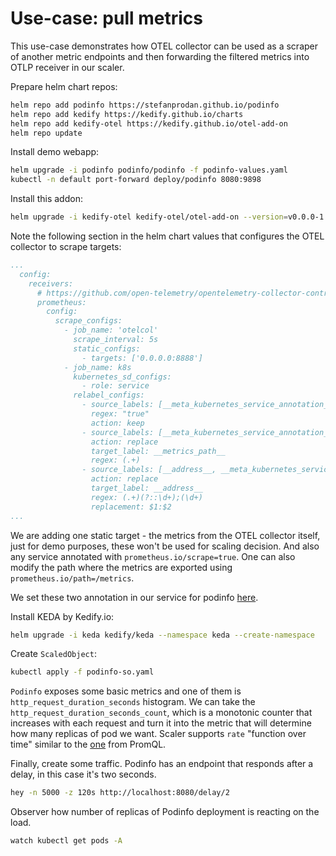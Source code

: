 # Use-case: pull metrics

This use-case demonstrates how OTEL collector can be used as a scraper of another metric endpoints and
then forwarding the filtered metrics into OTLP receiver in our scaler.

Prepare helm chart repos:

```bash
helm repo add podinfo https://stefanprodan.github.io/podinfo
helm repo add kedify https://kedify.github.io/charts
helm repo add kedify-otel https://kedify.github.io/otel-add-on
helm repo update
```

Install demo webapp:

```bash
helm upgrade -i podinfo podinfo/podinfo -f podinfo-values.yaml
kubectl -n default port-forward deploy/podinfo 8080:9898
```

Install this addon:
```bash
helm upgrade -i kedify-otel kedify-otel/otel-add-on --version=v0.0.0-1 -f collector-pull-values.yaml
```

Note the following section in the helm chart values that configures the OTEL collector to scrape targets:

```yaml
...
  config:
    receivers:
      # https://github.com/open-telemetry/opentelemetry-collector-contrib/blob/main/receiver/prometheusreceiver/README.md
      prometheus:
        config:
          scrape_configs:
            - job_name: 'otelcol'
              scrape_interval: 5s
              static_configs:
                - targets: ['0.0.0.0:8888']
            - job_name: k8s
              kubernetes_sd_configs:
                - role: service
              relabel_configs:
                - source_labels: [__meta_kubernetes_service_annotation_prometheus_io_scrape]
                  regex: "true"
                  action: keep
                - source_labels: [__meta_kubernetes_service_annotation_prometheus_io_path]
                  action: replace
                  target_label: __metrics_path__
                  regex: (.+)
                - source_labels: [__address__, __meta_kubernetes_service_annotation_prometheus_io_port]
                  action: replace
                  target_label: __address__
                  regex: (.+)(?::\d+);(\d+)
                  replacement: $1:$2
...
```
We are adding one static target - the metrics from the OTEL collector itself, just for demo purposes, these
won't be used for scaling decision. And also any service annotated with `prometheus.io/scrape=true`. One can
also modify the path where the metrics are exported using `prometheus.io/path=/metrics`.

We set these two annotation in our service for podinfo [here](./podinfo-values.yaml).

Install KEDA by Kedify.io:
```bash
helm upgrade -i keda kedify/keda --namespace keda --create-namespace
```

Create `ScaledObject`:
```bash
kubectl apply -f podinfo-so.yaml
```

`Podinfo` exposes some basic metrics and one of them is `http_request_duration_seconds` histogram. We can take the `http_request_duration_seconds_count`,
which is a monotonic counter that increases with each request and turn it into the metric that will determine
how many replicas of pod we want. Scaler supports `rate` "function over time" similar to the 
[one](https://prometheus.io/docs/prometheus/latest/querying/functions/#rate) from PromQL.

Finally, create some traffic. Podinfo has an endpoint that responds after a delay, in this case it's two seconds.
```bash
hey -n 5000 -z 120s http://localhost:8080/delay/2
```

Observer how number of replicas of Podinfo deployment is reacting on the load.

```bash
watch kubectl get pods -A
```
